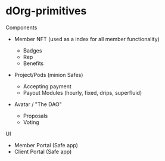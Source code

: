 # dOrg-primitives

Components

- Member NFT (used as a index for all member functionality)

  - Badges
  - Rep
  - Benefits

- Project/Pods (minion Safes)

  - Accepting payment
  - Payout Modules (hourly, fixed, drips, superfluid)

- Avatar / "The DAO"

  - Proposals
  - Voting

UI

- Member Portal (Safe app)
- Client Portal (Safe app)
